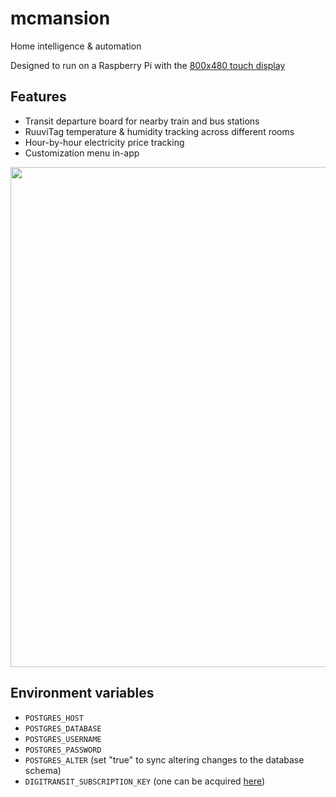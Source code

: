 # mcmansion
Home intelligence &amp; automation

Designed to run on a Raspberry Pi with the [800x480 touch display](https://www.raspberrypi.com/products/raspberry-pi-touch-display)

## Features
* Transit departure board for nearby train and bus stations
* RuuviTag temperature & humidity tracking across different rooms
* Hour-by-hour electricity price tracking
* Customization menu in-app

<img src="https://github.com/ounai/mcmansion/assets/19166017/d3c798db-7ab9-48a6-b31e-5f533b67e1ce" width="800" height="auto" />

## Environment variables
* `POSTGRES_HOST`
* `POSTGRES_DATABASE`
* `POSTGRES_USERNAME`
* `POSTGRES_PASSWORD`
* `POSTGRES_ALTER` (set "true" to sync altering changes to the database schema)
* `DIGITRANSIT_SUBSCRIPTION_KEY` (one can be acquired [here](https://portal-api.digitransit.fi))
